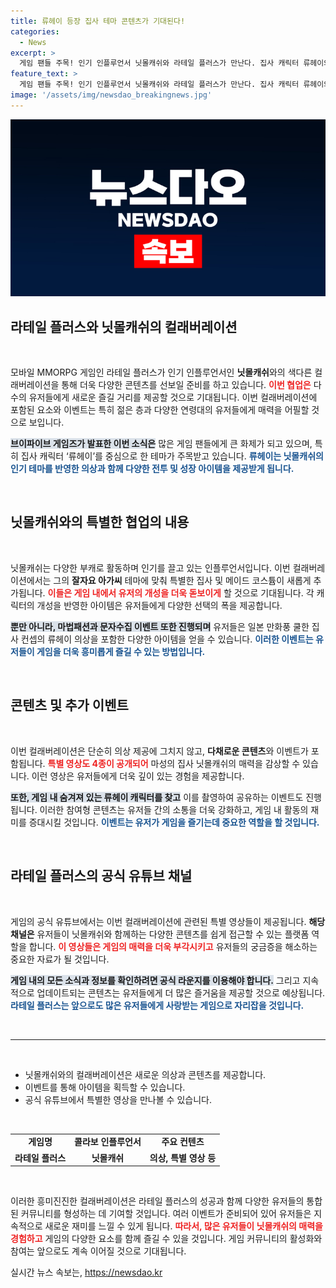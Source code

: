 ```yaml
---
title: 류헤이 등장 집사 테마 콘텐츠가 기대된다!
categories:
  - News
excerpt: >
  게임 팬들 주목! 인기 인플루언서 닛몰캐쉬와 라테일 플러스가 만난다. 집사 캐릭터 류헤이와 함께하는 다채로운 이벤트와 콘텐츠를 통해 색다른 재미를 선사할 이 컬래버, 놓치지 마세요!
feature_text: >
  게임 팬들 주목! 인기 인플루언서 닛몰캐쉬와 라테일 플러스가 만난다. 집사 캐릭터 류헤이와 함께하는 다채로운 이벤트와 콘텐츠를 통해 색다른 재미를 선사할 이 컬래버, 놓치지 마세요!
image: '/assets/img/newsdao_breakingnews.jpg'
---
```


<p><img src="/assets/img/newsdao_breakingnews.jpg" alt="flaretime 속보" /></p>

<h2 data-ke-size="size26">라테일 플러스와 닛몰캐쉬의 컬래버레이션</h2>

<p data-ke-size="size16">&nbsp;</p>

<p>모바일 MMORPG 게임인 라테일 플러스가 인기 인플루언서인 <b>닛몰캐쉬</b>와의 색다른 컬래버레이션을 통해 더욱 다양한 콘텐츠를 선보일 준비를 하고 있습니다. <b><span style="color: #ee2323;">이번 협업은</span></b> 다수의 유저들에게 새로운 즐길 거리를 제공할 것으로 기대됩니다. 이번 컬래버레이션에 포함된 요소와 이벤트는 특히 젊은 층과 다양한 연령대의 유저들에게 매력을 어필할 것으로 보입니다.</p>

<p><b><span style="background-color: #21538527;">브이파이브 게임즈가 발표한 이번 소식은</span></b> 많은 게임 팬들에게 큰 화제가 되고 있으며, 특히 집사 캐릭터 ‘류헤이’를 중심으로 한 테마가 주목받고 있습니다. <b><span style="color: #1a5490;">류헤이는 닛몰캐쉬의 인기 테마를 반영한 의상과 함께 다양한 전투 및 성장 아이템을 제공받게 됩니다.</span></b></p>

<p data-ke-size="size16">&nbsp;</p>

<h2 data-ke-size="size26">닛몰캐쉬와의 특별한 협업의 내용</h2>

<p data-ke-size="size16">&nbsp;</p>

<p>닛몰캐쉬는 다양한 부캐로 활동하며 인기를 끌고 있는 인플루언서입니다. 이번 컬래버레이션에서는 그의 <b>잘자요 아가씨</b> 테마에 맞춰 특별한 집사 및 메이드 코스튬이 새롭게 추가됩니다. <b><span style="color: #ee2323;">이들은 게임 내에서 유저의 개성을 더욱 돋보이게</span></b> 할 것으로 기대됩니다. 각 캐릭터의 개성을 반영한 아이템은 유저들에게 다양한 선택의 폭을 제공합니다.</p>

<p><b><span style="background-color: #21538527;">뿐만 아니라, 마법패션과 문자수집 이벤트 또한 진행되며</span></b> 유저들은 일본 만화풍 쿨한 집사 컨셉의 류헤이 의상을 포함한 다양한 아이템을 얻을 수 있습니다. <b><span style="color: #1a5490;">이러한 이벤트는 유저들이 게임을 더욱 흥미롭게 즐길 수 있는 방법입니다.</span></b></p>

<p data-ke-size="size16">&nbsp;</p>

<h2 data-ke-size="size26">콘텐츠 및 추가 이벤트</h2>

<p data-ke-size="size16">&nbsp;</p>

<p>이번 컬래버레이션은 단순히 의상 제공에 그치지 않고, <b>다채로운 콘텐츠</b>와 이벤트가 포함됩니다. <b><span style="color: #ee2323;">특별 영상도 4종이 공개되어</span></b> 마성의 집사 닛몰캐쉬의 매력을 감상할 수 있습니다. 이런 영상은 유저들에게 더욱 깊이 있는 경험을 제공합니다.</p>

<p><b><span style="background-color: #21538527;">또한, 게임 내 숨겨져 있는 류헤이 캐릭터를 찾고</span></b> 이를 촬영하여 공유하는 이벤트도 진행됩니다. 이러한 참여형 콘텐츠는 유저들 간의 소통을 더욱 강화하고, 게임 내 활동의 재미를 증대시킬 것입니다. <b><span style="color: #1a5490;">이벤트는 유저가 게임을 즐기는데 중요한 역할을 할 것입니다.</span></b></p>

<p data-ke-size="size16">&nbsp;</p>

<h2 data-ke-size="size26">라테일 플러스의 공식 유튜브 채널</h2>

<p data-ke-size="size16">&nbsp;</p>

<p>게임의 공식 유튜브에서는 이번 컬래버레이션에 관련된 특별 영상들이 제공됩니다. <b>해당 채널은</b> 유저들이 닛몰캐쉬와 함께하는 다양한 콘텐츠를 쉽게 접근할 수 있는 플랫폼 역할을 합니다. <b><span style="color: #ee2323;">이 영상들은 게임의 매력을 더욱 부각시키고</span></b> 유저들의 궁금증을 해소하는 중요한 자료가 될 것입니다.</p>

<p><b><span style="background-color: #21538527;">게임 내의 모든 소식과 정보를 확인하려면 공식 라운지를 이용해야 합니다.</span></b> 그리고 지속적으로 업데이트되는 콘텐츠는 유저들에게 더 많은 즐거움을 제공할 것으로 예상됩니다. <b><span style="color: #1a5490;">라테일 플러스는 앞으로도 많은 유저들에게 사랑받는 게임으로 자리잡을 것입니다.</span></b></p>

<p data-ke-size="size16">&nbsp;</p>

<hr />

<p data-ke-size="size16">&nbsp;</p>

<ul>
  <li>닛몰캐쉬와의 컬래버레이션은 새로운 의상과 콘텐츠를 제공합니다.</li>
  <li>이벤트를 통해 아이템을 획득할 수 있습니다.</li>
  <li>공식 유튜브에서 특별한 영상을 만나볼 수 있습니다.</li>
</ul>

<p data-ke-size="size16">&nbsp;</p>

<table>
  <tr>
    <td style="text-align: center; height: 17px;"><b>게임명</b></td>
    <td style="text-align: center; height: 17px;"><b>콜라보 인플루언서</b></td>
    <td style="text-align: center; height: 17px;"><b>주요 컨텐츠</b></td>
  </tr>
  <tr>
    <td style="text-align: center; height: 17px;"><b>라테일 플러스</b></td>
    <td style="text-align: center; height: 17px;"><b>닛몰캐쉬</b></td>
    <td style="text-align: center; height: 17px;"><b>의상, 특별 영상 등</b></td>
  </tr>
</table>

<p data-ke-size="size16">&nbsp;</p> 

<p>이러한 흥미진진한 컬래버레이션은 라테일 플러스의 성공과 함께 다양한 유저들의 통합된 커뮤니티를 형성하는 데 기여할 것입니다. 여러 이벤트가 준비되어 있어 유저들은 지속적으로 새로운 재미를 느낄 수 있게 됩니다. <b><span style="color: #ee2323;">따라서, 많은 유저들이 닛몰캐쉬의 매력을 경험하고</span></b> 게임의 다양한 요소를 함께 즐길 수 있을 것입니다. 게임 커뮤니티의 활성화와 참여는 앞으로도 계속 이어질 것으로 기대됩니다.</p>
실시간 뉴스 속보는, <a href="https://newsdao.kr" rel="dofollow">https://newsdao.kr</a>


